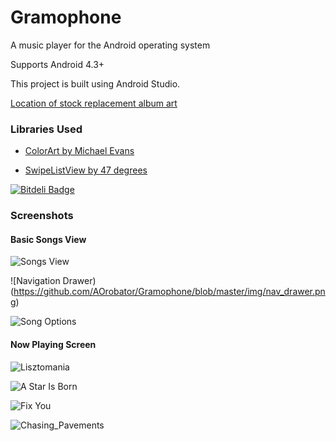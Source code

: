 Gramophone
==========

A music player for the Android operating system

Supports Android 4.3+

This project is built using Android Studio.

[Location of stock replacement album art](http://www.123rf.com/photo_2918399_illustration-of-a-gramophone-in-floral-background.html)

### Libraries Used

* [ColorArt by Michael Evans](https://github.com/MichaelEvans/ColorArt)

* [SwipeListView by 47 degrees](https://github.com/47deg/android-swipelistview)


[![Bitdeli Badge](https://d2weczhvl823v0.cloudfront.net/AOrobator/gramophone/trend.png)](https://bitdeli.com/free "Bitdeli Badge")

### Screenshots

#### Basic Songs View

![Songs View](https://github.com/AOrobator/Gramophone/blob/master/img/SongsView.png)

![Navigation Drawer)(https://github.com/AOrobator/Gramophone/blob/master/img/nav_drawer.png)

![Song Options](https://github.com/AOrobator/Gramophone/blob/master/img/Song_Options_More.png)

#### Now Playing Screen

![Lisztomania](https://github.com/AOrobator/Gramophone/blob/master/img/Lisztomania.png)

![A Star Is Born](https://github.com/AOrobator/Gramophone/blob/master/img/A_Star_Is_Born.png)

![Fix You](https://github.com/AOrobator/Gramophone/blob/master/img/Fix_You.png)

![Chasing_Pavements](https://github.com/AOrobator/Gramophone/blob/master/img/Chasing_Pavements.png)

